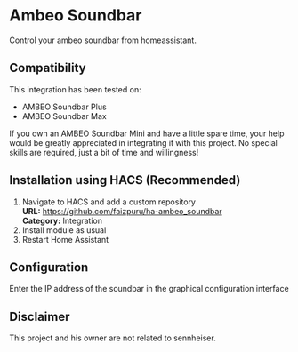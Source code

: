 Ambeo Soundbar
============
Control your ambeo soundbar from homeassistant.

## Compatibility 
This integration has been tested on: 
- AMBEO Soundbar Plus
- AMBEO Soundbar Max
  
If you own an AMBEO Soundbar Mini and have a little spare time, your help would be greatly appreciated in integrating it with this project. No special skills are required, just a bit of time and willingness!

## Installation using HACS (Recommended)
1. Navigate to HACS and add a custom repository  
    **URL:** https://github.com/faizpuru/ha-ambeo_soundbar  
    **Category:** Integration
2. Install module as usual
3. Restart Home Assistant

## Configuration
Enter the IP address of the soundbar in the graphical configuration interface

## Disclaimer
This project and his owner are not related to sennheiser.
